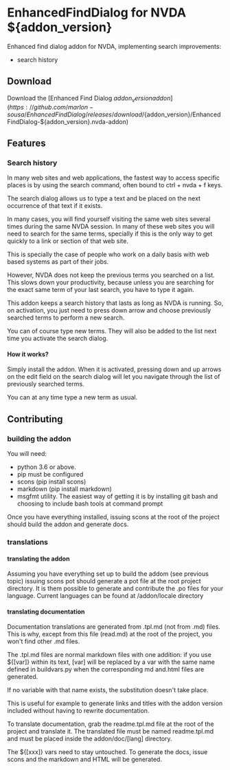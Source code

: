 # EnhancedFindDialog for NVDA ${addon_version}
Enhanced find dialog addon for NVDA, implementing search improvements:
* search history

## Download
Download the [Enhanced Find Dialog ${addon_version} addon](https://github.com/marlon-sousa/EnhancedFindDialog/releases/download/${addon_version}/EnhancedFindDialog-${addon_version}.nvda-addon)

## Features

### Search history
In many web sites and web applications, the fastest way to access specific places is by using the search command, often bound to ctrl + nvda + f keys.

The search dialog allows us to type a text and be placed on the next occurrence of that text if it exists.

In many cases, you will find yourself visiting the same web sites several times during the same NVDA session. In many of these web sites you will need to search for the same terms, specially if this is the only way to get quickly to a link or section of that web site.

This is specially the case of people who work on a daily basis with web based systems as part of their jobs.

However, NVDA does not keep the previous terms you searched on a list. This slows down your productivity, because unless you are searching for the exact same term of your last search, you have to type it again.

This addon keeps a search history that lasts as long as NVDA is running. So, on activation, you just need to press down arrow and choose previously searched terms to perform a new search.

You can of course type new terms. They will also be added to the list next time you activate the search dialog.

#### How it works?

Simply install the addon. When it is activated, pressing down and up arrows on the edit field on the search dialog will let you navigate through the list of previously searched terms.

You can at any time type a new term as usual.

## Contributing

### building the addon

You will need:

* python 3.6 or above.
* pip must be configured
* scons (pip install scons)
* markdown (pip install markdown)
* msgfmt utility. The easiest way of getting it is by installing git bash and choosing to include bash tools at command prompt

Once you have everything installed, issuing scons at the root of the project should build the addon and generate docs.

### translations

#### translating the addon

Assuming you have everything set up to build the addom (see previous topic) issuing scons pot should generate a pot file at the root project directory. It is them possible to generate and contribute the .po files for your language.
Current languages can be found at /addon/locale directory

#### translating documentation

Documentation translations are generated from .tpl.md (not from .md) files. This is why, except from this file (read.md) at the root of the project, you won't find other .md files.

The .tpl.md files are normal markdown files with one addition: if you use ${[var]} within its text, [var] will be replaced by a var with the same name defined in buildvars.py when the corresponding md and.html files are generated.

If no variable with that name exists, the substitution doesn't take place.

This is useful for example to generate links and titles with the addon version included without having to rewrite documentation.

To translate documentation, grab the readme.tpl.md file at the root of the project and translate it. The translated file must be named readme.tpl.md and must be placed inside the addon/doc/[lang] directory.

The ${[xxx]} vars need to stay untouched. To generate the docs, issue scons and the markdown and HTML will be generated.
